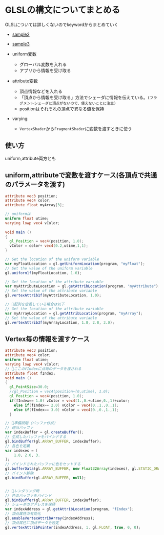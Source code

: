 # GLSLの構文についてまとめる

GLSLについては詳しくないのでkeywordからまとめていく

- [sample2](sample2/)
- [sample3](sample3/)

- uniform変数
  - グローバル変数を入れる
  - アプリから情報を受け取る

- attribute変数
  - 頂点情報などを入れる
  - 「頂点から情報を受け取る」方法でシェーダに情報を伝えている。`(フラグメントシェーダに頂点がないので、使えないことに注意)`
  - positionはそれぞれの頂点で異なる値を保持

- varying
  - `VertexShader`から`FragmentShader`に変数を渡すときに使う

## 使い方

uniform,attribute両方とも

## uniform,attributeで変数を渡すケース(各頂点で共通のパラメータを渡す)

```glsl
attribute vec3 position;
attribute vec4 color;
attribute float myArray[3];

// uniformは
uniform float utime;
varying lowp vec4 vColor;
    
void main ()    
{
  gl_Position = vec4(position, 1.0);
  vColor = color+ vec4(0.2,utime,1,1);
}
```

```js
// Get the location of the uniform variable
var myFloatLocation = gl.getUniformLocation(program, "myFloat");
// Set the value of the uniform variable
gl.uniform1f(myFloatLocation, 1.0);

// Get the location of the attribute variable
var myAttributeLocation = gl.getAttribLocation(program, "myAttribute");
// Set the value of the attribute variable
gl.vertexAttrib1f(myAttributeLocation, 1.0);

// 🌟配列を定義している場合は以下
// Get the location of the attribute variable
var myArrayLocation = gl.getAttribLocation(program, "myArray");
// Set the value of the attribute variable
gl.vertexAttrib3f(myArrayLocation, 1.0, 2.0, 3.0);
```

## Vertex毎の情報を渡すケース

```GLSL
attribute vec3 position;
attribute vec4 color;
uniform float utime;
varying lowp vec4 vColor;
// 🌟ここのfIndexに点毎のデータを渡される
attribute float fIndex;
void main ()
{
  gl_PointSize=30.0;
  //gl_Position = vec4(position+(0,utime), 1.0);
  gl_Position = vec4(position, 1.0);
  if(fIndex== 1.0) vColor = vec4(1.,0.+utime,0.,1)+color;
    else if(fIndex== 2.0) vColor = vec4(0.,1.,0.,1);
    else if(fIndex== 3.0) vColor = vec4(0.,0.,1.,1);
  }

```

```js
// 🌟準備段階（バッファ作成）
// 適当バッファ
var indexBuffer = gl.createBuffer();
// 生成したバッファをバインドする
gl.bindBuffer(gl.ARRAY_BUFFER, indexBuffer);
// 各色を定義
var indexes = [
    1.0, 2.0, 3.
];
// バインドされたバッファに色をセットする
gl.bufferData(gl.ARRAY_BUFFER, new Float32Array(indexes), gl.STATIC_DRAW);
// バインド解除
gl.bindBuffer(gl.ARRAY_BUFFER, null);


// 🌟レンダリング時
// 色のバッファをバインド
gl.bindBuffer(gl.ARRAY_BUFFER, indexBuffer);
// シェーダのアドレスを保持
var indexAddress = gl.getAttribLocation(program, "fIndex");
// 頂点属性の有効化
gl.enableVertexAttribArray(indexAddress);
// 頂点属性に頂点データを設定
gl.vertexAttribPointer(indexAddress, 1, gl.FLOAT, true, 0, 0);
```
